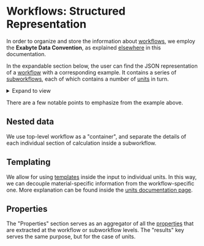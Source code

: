 # Workflows: Structured Representation

In order to organize and store the information about [workflows](../overview.md), we employ the **Exabyte Data Convention**, as explained [elsewhere](../../data-structured/overview.md) in this documentation.

In the expandable section below, the user can find the JSON representation of a [workflow](../overview.md) with a corresponding example. It contains a series of [subworkflows](../components/subworkflows.md), each of which contains a number of [units](../components/units.md) in turn. 

<details markdown="1">
  <summary>
     Expand to view
  </summary> 

```json tab="Schema" 
{!esse/schema/workflow.json!}
```

```json tab="Example" 
{!esse/example/workflow.json!}
```

</details>

There are a few notable points to emphasize from the example above.

## Nested data

We use top-level workflow as a "container", and separate the details of each individual section of calculation inside a subworkflow.

## Templating

We allow for using [templates](../templating/overview.md) inside the input to individual units. In this way, we can decouple material-specific information from the workflow-specific one. More explanation can be found inside the [units documentation page](../components/units.md).

## Properties

The "Properties" section serves as an aggregator of all the [properties](../../properties/overview.md) that are extracted at the workflow or subworkflow levels. The "results" key serves the same purpose, but for the case of units.  
